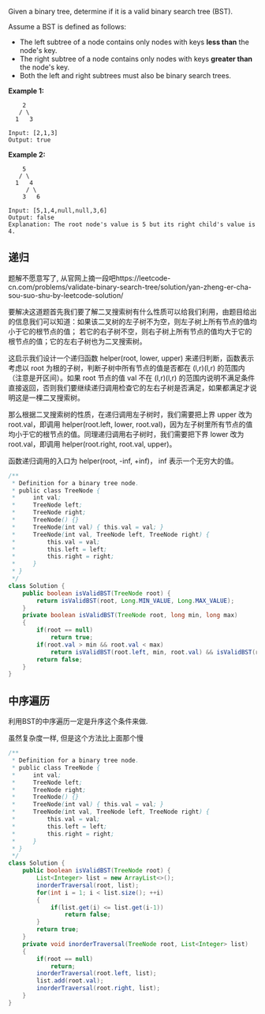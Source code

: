 Given a binary tree, determine if it is a valid binary search tree (BST).

Assume a BST is defined as follows:

- The left subtree of a node contains only nodes with keys **less than** the node's key.
- The right subtree of a node contains only nodes with keys **greater than** the node's key.
- Both the left and right subtrees must also be binary search trees.

 

**Example 1:**

```
    2
   / \
  1   3

Input: [2,1,3]
Output: true
```

**Example 2:**

```
    5
   / \
  1   4
     / \
    3   6

Input: [5,1,4,null,null,3,6]
Output: false
Explanation: The root node's value is 5 but its right child's value is 4.
```

## 递归

题解不愿意写了, 从官网上摘一段吧https://leetcode-cn.com/problems/validate-binary-search-tree/solution/yan-zheng-er-cha-sou-suo-shu-by-leetcode-solution/

要解决这道题首先我们要了解二叉搜索树有什么性质可以给我们利用，由题目给出的信息我们可以知道：如果该二叉树的左子树不为空，则左子树上所有节点的值均小于它的根节点的值； 若它的右子树不空，则右子树上所有节点的值均大于它的根节点的值；它的左右子树也为二叉搜索树。

这启示我们设计一个递归函数 helper(root, lower, upper) 来递归判断，函数表示考虑以 root 为根的子树，判断子树中所有节点的值是否都在 (l,r)(l,r) 的范围内（注意是开区间）。如果 root 节点的值 val 不在 (l,r)(l,r) 的范围内说明不满足条件直接返回，否则我们要继续递归调用检查它的左右子树是否满足，如果都满足才说明这是一棵二叉搜索树。

那么根据二叉搜索树的性质，在递归调用左子树时，我们需要把上界 upper 改为 root.val，即调用 helper(root.left, lower, root.val)，因为左子树里所有节点的值均小于它的根节点的值。同理递归调用右子树时，我们需要把下界 lower 改为 root.val，即调用 helper(root.right, root.val, upper)。

函数递归调用的入口为 helper(root, -inf, +inf)， inf 表示一个无穷大的值。

```java
/**
 * Definition for a binary tree node.
 * public class TreeNode {
 *     int val;
 *     TreeNode left;
 *     TreeNode right;
 *     TreeNode() {}
 *     TreeNode(int val) { this.val = val; }
 *     TreeNode(int val, TreeNode left, TreeNode right) {
 *         this.val = val;
 *         this.left = left;
 *         this.right = right;
 *     }
 * }
 */
class Solution {
    public boolean isValidBST(TreeNode root) {
        return isValidBST(root, Long.MIN_VALUE, Long.MAX_VALUE);
    }
    private boolean isValidBST(TreeNode root, long min, long max)
    {
        if(root == null)
            return true;
        if(root.val > min && root.val < max)
            return isValidBST(root.left, min, root.val) && isValidBST(root.right, root.val, max);
        return false;
    }
}
```

## 中序遍历

利用BST的中序遍历一定是升序这个条件来做.

虽然复杂度一样, 但是这个方法比上面那个慢

```java
/**
 * Definition for a binary tree node.
 * public class TreeNode {
 *     int val;
 *     TreeNode left;
 *     TreeNode right;
 *     TreeNode() {}
 *     TreeNode(int val) { this.val = val; }
 *     TreeNode(int val, TreeNode left, TreeNode right) {
 *         this.val = val;
 *         this.left = left;
 *         this.right = right;
 *     }
 * }
 */
class Solution {
    public boolean isValidBST(TreeNode root) {
        List<Integer> list = new ArrayList<>();
        inorderTraversal(root, list);
        for(int i = 1; i < list.size(); ++i)
        {
            if(list.get(i) <= list.get(i-1))
                return false;
        }
        return true;
    }
    private void inorderTraversal(TreeNode root, List<Integer> list)
    {
        if(root == null)
            return;
        inorderTraversal(root.left, list);
        list.add(root.val);
        inorderTraversal(root.right, list);
    }
}
```




